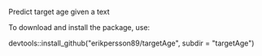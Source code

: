 Predict target age given a text

To download and install the package, use:

devtools::install_github("erikpersson89/targetAge", subdir = "targetAge")
